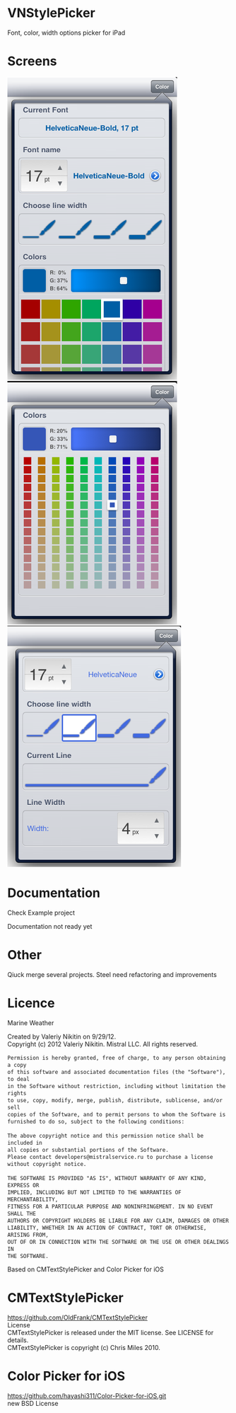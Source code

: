 VNStylePicker
=============

Font, color, width options picker for iPad

Screens  
============
     
![Example1](https://github.com/VNikitin/VNStylePicker/raw/master/screens/screen1.png "Example1")   
![Example2](https://github.com/VNikitin/VNStylePicker/raw/master/screens/screen2.png "Example2")   
![Example3](https://github.com/VNikitin/VNStylePicker/raw/master/screens/screen3.png "Example2")   

Documentation  
============
Check Example project

Documentation not ready yet

Other  
============
  
  Qiuck merge several projects.
  Steel need refactoring and improvements  
  
  

Licence  
============
  Marine Weather  
  
  Created by Valeriy Nikitin on 9/29/12.  
  Copyright (c) 2012 Valeriy Nikitin. Mistral LLC. All rights reserved.  
  
    Permission is hereby granted, free of charge, to any person obtaining a copy  
    of this software and associated documentation files (the "Software"), to deal  
    in the Software without restriction, including without limitation the rights  
    to use, copy, modify, merge, publish, distribute, sublicense, and/or sell  
    copies of the Software, and to permit persons to whom the Software is  
    furnished to do so, subject to the following conditions:  
  
    The above copyright notice and this permission notice shall be included in  
    all copies or substantial portions of the Software.  
    Please contact developers@mistralservice.ru to purchase a license without copyright notice.

    THE SOFTWARE IS PROVIDED "AS IS", WITHOUT WARRANTY OF ANY KIND, EXPRESS OR
    IMPLIED, INCLUDING BUT NOT LIMITED TO THE WARRANTIES OF MERCHANTABILITY,
    FITNESS FOR A PARTICULAR PURPOSE AND NONINFRINGEMENT. IN NO EVENT SHALL THE
    AUTHORS OR COPYRIGHT HOLDERS BE LIABLE FOR ANY CLAIM, DAMAGES OR OTHER
    LIABILITY, WHETHER IN AN ACTION OF CONTRACT, TORT OR OTHERWISE, ARISING FROM,
    OUT OF OR IN CONNECTION WITH THE SOFTWARE OR THE USE OR OTHER DEALINGS IN
    THE SOFTWARE.



Based on CMTextStylePicker and Color Picker for iOS

CMTextStylePicker
==================
https://github.com/OldFrank/CMTextStylePicker  
License  
CMTextStylePicker is released under the MIT license. See LICENSE for details.  
CMTextStylePicker is copyright (c) Chris Miles 2010.  


Color Picker for iOS  
==================
https://github.com/hayashi311/Color-Picker-for-iOS.git  
new BSD License  

